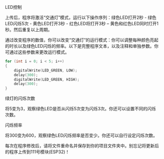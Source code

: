 LED控制

上传后，程序将激活“交通灯”模式，运行以下操作序列：绿色LED打开2秒 - 绿色LED闪烁5次 - 黄色LED打开3秒 - 红色LED将打开3秒 – 黄色和红色LED同时打开1秒。然后重复以上周期。

通过改变程序的数值，你可以改变“交通灯”的运行模式：你可以调整每种颜色亮起的时长以及绿色LED闪烁的频率。以下是完整程序文本，以及注释和单独参数。你可通过这些参数来更改运行模式。

```c
for (int i = 0; i < 5; i++)
{
    digitalWrite(LED_GREEN, LOW);
    delay(300);
    digitalWrite(LED_GREEN, HIGH);
    delay(300);
}
```

绿灯的闪烁次数

将5变为3，观察绿色LED是否从闪烁5次变为闪烁3次。你还可以设置不同的闪烁次数。

闪烁频率

将300变为600，观察绿色LED闪烁频率是否变少。你还可以自行设定闪烁次数。

每次在程序修改后，请将文件重命名并保存到你的项目文件夹中。别忘记将更新后的程序上传到111号模块(ESP32)！